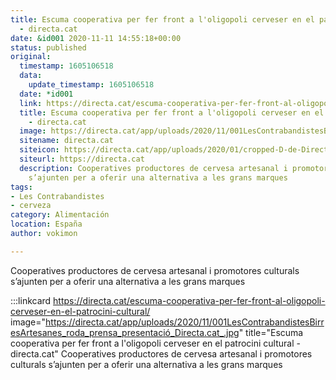 ```yaml
---
title: Escuma cooperativa per fer front a l'oligopoli cerveser en el patrocini cultural
  - directa.cat
date: &id001 2020-11-11 14:55:18+00:00
status: published
original:
  timestamp: 1605106518
  data:
    update_timestamp: 1605106518
  date: *id001
  link: https://directa.cat/escuma-cooperativa-per-fer-front-al-oligopoli-cerveser-en-el-patrocini-cultural/
  title: Escuma cooperativa per fer front a l'oligopoli cerveser en el patrocini cultural
    - directa.cat
  image: https://directa.cat/app/uploads/2020/11/001LesContrabandistesBirresArtesanes_roda_prensa_presentació_Directa.cat_.jpg
  sitename: directa.cat
  siteicon: https://directa.cat/app/uploads/2020/01/cropped-D-de-Directa-1-32x32.png
  siteurl: https://directa.cat
  description: Cooperatives productores de cervesa artesanal i promotores culturals
    s’ajunten per a oferir una alternativa a les grans marques
tags:
- Les Contrabandistes
- cerveza
category: Alimentación
location: España
author: vokimon

---
```

Cooperatives productores de cervesa artesanal i promotores culturals s’ajunten per a oferir una alternativa a les grans marques

:::linkcard https://directa.cat/escuma-cooperativa-per-fer-front-al-oligopoli-cerveser-en-el-patrocini-cultural/ image="https://directa.cat/app/uploads/2020/11/001LesContrabandistesBirresArtesanes_roda_prensa_presentació_Directa.cat_.jpg" title="Escuma cooperativa per fer front a l'oligopoli cerveser en el patrocini cultural - directa.cat"
    Cooperatives productores de cervesa artesanal i promotores culturals s’ajunten per a oferir una alternativa a les grans marques


